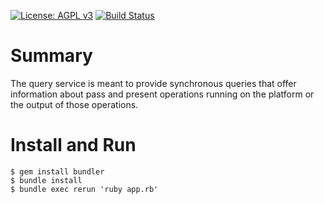 [![License: AGPL v3](https://img.shields.io/badge/License-AGPL%20v3-blue.svg)](https://www.gnu.org/licenses/agpl-3.0)
[![Build Status](https://travis-ci.org/Xalgorithms/xadf-query.svg?branch=master)](https://travis-ci.org/Xalgorithms/service-il-query)

# Summary

The query service is meant to provide synchronous queries that offer
information about pass and present operations running on the platform
or the output of those operations.

# Install and Run
```
$ gem install bundler
$ bundle install
$ bundle exec rerun 'ruby app.rb'
```
